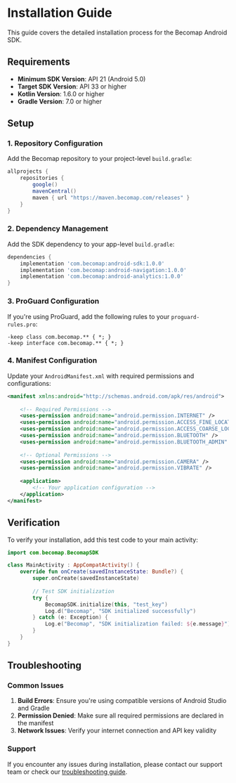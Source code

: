 # Installation Guide

This guide covers the detailed installation process for the Becomap Android SDK.

## Requirements

- **Minimum SDK Version**: API 21 (Android 5.0)
- **Target SDK Version**: API 33 or higher
- **Kotlin Version**: 1.6.0 or higher
- **Gradle Version**: 7.0 or higher

## Setup

### 1. Repository Configuration

Add the Becomap repository to your project-level `build.gradle`:

```gradle
allprojects {
    repositories {
        google()
        mavenCentral()
        maven { url "https://maven.becomap.com/releases" }
    }
}
```

### 2. Dependency Management

Add the SDK dependency to your app-level `build.gradle`:

```gradle
dependencies {
    implementation 'com.becomap:android-sdk:1.0.0'
    implementation 'com.becomap:android-navigation:1.0.0'
    implementation 'com.becomap:android-analytics:1.0.0'
}
```

### 3. ProGuard Configuration

If you're using ProGuard, add the following rules to your `proguard-rules.pro`:

```proguard
-keep class com.becomap.** { *; }
-keep interface com.becomap.** { *; }
```

### 4. Manifest Configuration

Update your `AndroidManifest.xml` with required permissions and configurations:

```xml
<manifest xmlns:android="http://schemas.android.com/apk/res/android">
    
    <!-- Required Permissions -->
    <uses-permission android:name="android.permission.INTERNET" />
    <uses-permission android:name="android.permission.ACCESS_FINE_LOCATION" />
    <uses-permission android:name="android.permission.ACCESS_COARSE_LOCATION" />
    <uses-permission android:name="android.permission.BLUETOOTH" />
    <uses-permission android:name="android.permission.BLUETOOTH_ADMIN" />
    
    <!-- Optional Permissions -->
    <uses-permission android:name="android.permission.CAMERA" />
    <uses-permission android:name="android.permission.VIBRATE" />
    
    <application>
        <!-- Your application configuration -->
    </application>
</manifest>
```

## Verification

To verify your installation, add this test code to your main activity:

```kotlin
import com.becomap.BecomapSDK

class MainActivity : AppCompatActivity() {
    override fun onCreate(savedInstanceState: Bundle?) {
        super.onCreate(savedInstanceState)
        
        // Test SDK initialization
        try {
            BecomapSDK.initialize(this, "test_key")
            Log.d("Becomap", "SDK initialized successfully")
        } catch (e: Exception) {
            Log.e("Becomap", "SDK initialization failed: ${e.message}")
        }
    }
}
```

## Troubleshooting

### Common Issues

1. **Build Errors**: Ensure you're using compatible versions of Android Studio and Gradle
2. **Permission Denied**: Make sure all required permissions are declared in the manifest
3. **Network Issues**: Verify your internet connection and API key validity

### Support

If you encounter any issues during installation, please contact our support team or check our [troubleshooting guide](./troubleshooting). 